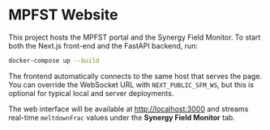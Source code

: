 # MPFST Website

This project hosts the MPFST portal and the Synergy Field Monitor. To start
both the Next.js front-end and the FastAPI backend, run:

```bash
docker-compose up --build
```

The frontend automatically connects to the same host that serves the page. You
can override the WebSocket URL with `NEXT_PUBLIC_SFM_WS`, but this is optional
for typical local and server deployments.

The web interface will be available at <http://localhost:3000> and streams
real-time `meltdownFrac` values under the **Synergy Field Monitor** tab.
